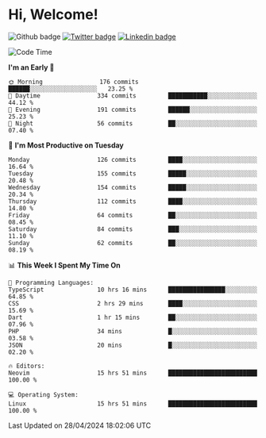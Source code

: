   # Hi, Welcome!
  ![Github badge](https://img.shields.io/github/followers/kraken-afk.svg?style=social&label=Follow&maxAge=2592000)
  [![Twitter badge](https://img.shields.io/badge/-Twitter-00acee?style=flat-square&logo=Twitter&logoColor=white)](https://twitter.com/trshppl)
  [![Linkedin badge](https://img.shields.io/badge/LinkedIn-0077B5?style=flat-square&logo=linkedin&logoColor=white)](https://www.linkedin.com/in/noveanrer)
<!--START_SECTION:waka-->
![Code Time](http://img.shields.io/badge/Code%20Time-166%20hrs%2026%20mins-blue)

**I'm an Early 🐤** 

```text
🌞 Morning                176 commits         ██████░░░░░░░░░░░░░░░░░░░   23.25 % 
🌆 Daytime                334 commits         ███████████░░░░░░░░░░░░░░   44.12 % 
🌃 Evening                191 commits         ██████░░░░░░░░░░░░░░░░░░░   25.23 % 
🌙 Night                  56 commits          ██░░░░░░░░░░░░░░░░░░░░░░░   07.40 % 
```
📅 **I'm Most Productive on Tuesday** 

```text
Monday                   126 commits         ████░░░░░░░░░░░░░░░░░░░░░   16.64 % 
Tuesday                  155 commits         █████░░░░░░░░░░░░░░░░░░░░   20.48 % 
Wednesday                154 commits         █████░░░░░░░░░░░░░░░░░░░░   20.34 % 
Thursday                 112 commits         ████░░░░░░░░░░░░░░░░░░░░░   14.80 % 
Friday                   64 commits          ██░░░░░░░░░░░░░░░░░░░░░░░   08.45 % 
Saturday                 84 commits          ███░░░░░░░░░░░░░░░░░░░░░░   11.10 % 
Sunday                   62 commits          ██░░░░░░░░░░░░░░░░░░░░░░░   08.19 % 
```


📊 **This Week I Spent My Time On** 

```text
💬 Programming Languages: 
TypeScript               10 hrs 16 mins      ████████████████░░░░░░░░░   64.85 % 
CSS                      2 hrs 29 mins       ████░░░░░░░░░░░░░░░░░░░░░   15.69 % 
Dart                     1 hr 15 mins        ██░░░░░░░░░░░░░░░░░░░░░░░   07.96 % 
PHP                      34 mins             █░░░░░░░░░░░░░░░░░░░░░░░░   03.58 % 
JSON                     20 mins             █░░░░░░░░░░░░░░░░░░░░░░░░   02.20 % 

🔥 Editors: 
Neovim                   15 hrs 51 mins      █████████████████████████   100.00 % 

💻 Operating System: 
Linux                    15 hrs 51 mins      █████████████████████████   100.00 % 
```


 Last Updated on 28/04/2024 18:02:06 UTC
<!--END_SECTION:waka-->